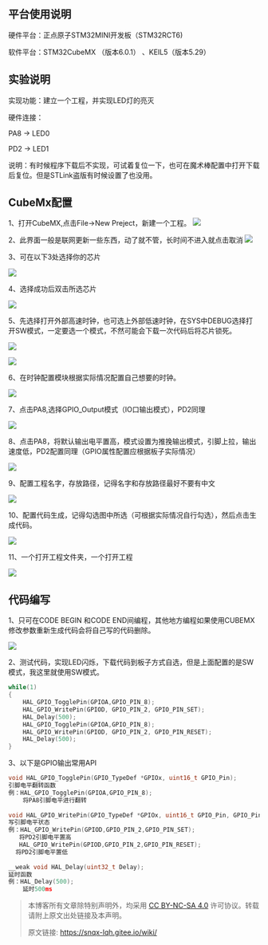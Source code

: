 ## 平台使用说明

硬件平台：正点原子STM32MINI开发板（STM32RCT6)

软件平台：STM32CubeMX （版本6.0.1） 、KEIL5（版本5.29）

## 实验说明

实现功能：建立一个工程，并实现LED灯的亮灭

硬件连接：

PA8   ->  LED0

PD2  ->  LED1

说明：有时候程序下载后不实现，可试着复位一下，也可在魔术棒配置中打开下载后复位。但是STLink盗版有时候设置了也没用。

## CubeMx配置

1、打开CubeMX,点击File->New Preject，新建一个工程。
![](image/00_新建工程_pic01.png)

2、此界面一般是联网更新一些东西，动了就不管，长时间不进入就点击取消
![](image/00_新建工程_pic02.png)

3、可在以下3处选择你的芯片

![](image/00_新建工程_pic03.png)

4、选择成功后双击所选芯片

![](image/00_新建工程_pic04.png)

5、先选择打开外部高速时钟，也可选上外部低速时钟，在SYS中DEBUG选择打开SW模式，一定要选一个模式，不然可能会下载一次代码后将芯片锁死。

![](image/00_新建工程_pic05.png)

![](image/00_新建工程_pic06.png)

6、在时钟配置模块根据实际情况配置自己想要的时钟。

![](image/00_新建工程_pic07.png)

7、点击PA8,选择GPIO_Output模式（IO口输出模式），PD2同理

![](image/00_新建工程_pic08.png)

8、点击PA8，将默认输出电平置高，模式设置为推挽输出模式，引脚上拉，输出速度低，PD2配置同理（GPIO属性配置应根据板子实际情况）

![](image/00_新建工程_pic09.png)

9、配置工程名字，存放路径，记得名字和存放路径最好不要有中文

![](image/00_新建工程_pic10.png)

10、配置代码生成，记得勾选图中所选（可根据实际情况自行勾选），然后点击生成代码。

![](image/00_新建工程_pic11.png)

11、一个打开工程文件夹，一个打开工程

![](image/00_新建工程_pic12.png)

## 代码编写

1、只可在CODE BEGIN 和CODE END间编程，其他地方编程如果使用CUBEMX修改参数重新生成代码会将自己写的代码删除。

![](image/00_新建工程_pic13.png)

2、测试代码，实现LED闪烁，下载代码到板子方式自选，但是上面配置的是SW模式，我这里就使用SW模式。

```c
while(1)  
{  
    HAL_GPIO_TogglePin(GPIOA,GPIO_PIN_8);  
    HAL_GPIO_WritePin(GPIOD, GPIO_PIN_2, GPIO_PIN_SET);  
    HAL_Delay(500);  
    HAL_GPIO_TogglePin(GPIOA,GPIO_PIN_8);  
    HAL_GPIO_WritePin(GPIOD, GPIO_PIN_2, GPIO_PIN_RESET);  
    HAL_Delay(500);  
}
```

3、以下是GPIO输出常用API

```c
void HAL_GPIO_TogglePin(GPIO_TypeDef *GPIOx, uint16_t GPIO_Pin);  
引脚电平翻转函数  
例：HAL_GPIO_TogglePin(GPIOA,GPIO_PIN_8);  
    将PA8引脚电平进行翻转  
    
void HAL_GPIO_WritePin(GPIO_TypeDef *GPIOx, uint16_t GPIO_Pin, GPIO_PinState PinState);  
写引脚电平状态  
例：HAL_GPIO_WritePin(GPIOD,GPIO_PIN_2,GPIO_PIN_SET);  
   将PD2引脚电平置高  
   HAL_GPIO_WritePin(GPIOD,GPIO_PIN_2,GPIO_PIN_RESET);  
  将PD2引脚电平置低      
 
__weak void HAL_Delay(uint32_t Delay);  
延时函数  
例：HAL_Delay(500);     
    延时500ms
```

>本博客所有文章除特别声明外，均采用 [CC BY-NC-SA 4.0](https://creativecommons.org/licenses/by-nc-sa/4.0/) 许可协议。转载请附上原文出处链接及本声明。
>
>原文链接: https://snqx-lqh.gitee.io/wiki/